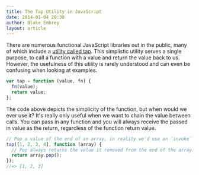 ```yaml
---
title: The Tap Utility in JavaScript
date: 2014-01-04 20:30
author: Blake Embrey
layout: article
---
```


There are numerous functional JavaScript libraries out in the public, many of which include a [utility called tap](http://underscorejs.org/#tap). This simplistic utility serves a single purpose, to call a function with a value and return the value back to us. However, the usefulness of this utility is rarely understood and can even be confusing when looking at examples.

```javascript
var tap = function (value, fn) {
  fn(value);
  return value;
};
```

The code above depicts the simplicity of the function, but when would we ever use it? It's really only useful when we want to chain the value between calls. You can pass in any function and you will always receive the passed in value as the return, regardless of the function return value.

```javascript
// Pop a value of the end of an array, in reality we'd use an `invoke` utility.
tap([1, 2, 3, 4], function (array) {
  // Pop always returns the value it removed from the end of the array.
  return array.pop();
});
//=> [1, 2, 3]
```
